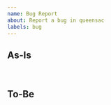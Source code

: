 ```yaml
---
name: Bug Report
about: Report a bug in queensac
labels: bug
---
```


## As-Is
<!-- explanation, 이랬는데 -->

<br>

## To-Be
<!-- explanation, 요래됐슴당 -->
